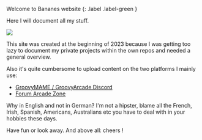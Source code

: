 Welcome to Bananes website
{: .label .label-green }

Here I will document all my stuff. 

![](https://user-images.githubusercontent.com/17674324/212750530-6cc27023-a4b4-4ab6-9db0-7365f2bc7fb8.jpg)

This site was created at the beginning of 2023 because I was getting too lazy to document my private projects within the own repos and needed a general overview. 

Also it's quite cumbersome to upload content on the two platforms I mainly use: 
- [GroovyMAME / GroovyArcade Discord](https://discord.gg/YtQ6pJh)
- [Forum Arcade Zone](https://forum.arcade-zone.de)

Why in English and not in German?  I'm not a hipster, blame all the French, Irish, Spanish, Americans, Australians etc you have to deal with in your hobbies these days. 

Have fun or look away. And above all: cheers !
